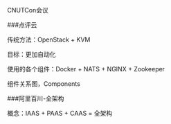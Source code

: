 CNUTCon会议

###点评云

传统方法：OpenStack + KVM

目标：更加自动化

使用的各个组件：Docker + NATS + NGINX + Zookeeper

组件关系图，Components

###阿里百川-全架构

概念：IAAS + PAAS + CAAS = 全架构


